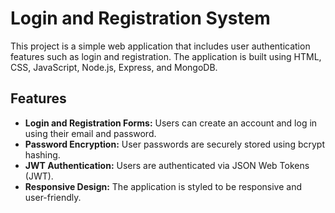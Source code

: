 # Login and Registration System

This project is a simple web application that includes user authentication features such as login and registration. The application is built using HTML, CSS, JavaScript, Node.js, Express, and MongoDB.

## Features

- **Login and Registration Forms:** Users can create an account and log in using their email and password.
- **Password Encryption:** User passwords are securely stored using bcrypt hashing.
- **JWT Authentication:** Users are authenticated via JSON Web Tokens (JWT).
- **Responsive Design:** The application is styled to be responsive and user-friendly.


